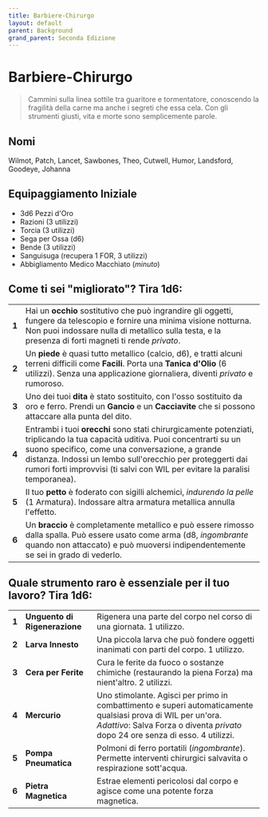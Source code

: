 ```yaml
---
title: Barbiere-Chirurgo
layout: default
parent: Background
grand_parent: Seconda Edizione
---
```


# Barbiere-Chirurgo

> Cammini sulla linea sottile tra guaritore e tormentatore, conoscendo la fragilità della carne ma anche i segreti che essa cela. Con gli strumenti giusti, vita e morte sono semplicemente parole.

## Nomi
Wilmot, Patch, Lancet, Sawbones, Theo, Cutwell, Humor, Landsford, Goodeye, Johanna

## Equipaggiamento Iniziale
- 3d6 Pezzi d'Oro
- Razioni (3 utilizzi)
- Torcia (3 utilizzi)
- Sega per Ossa (d6)
- Bende (3 utilizzi)
- Sanguisuga (recupera 1 FOR, 3 utilizzi)
- Abbigliamento Medico Macchiato (_minuto_)

## Come ti sei "migliorato"? Tira 1d6:

|       |                                                                                                                                                                                                                                                                                                                               |
| ----- | ----------------------------------------------------------------------------------------------------------------------------------------------------------------------------------------------------------------------------------------------------------------------------------------------------------------------------- |
| **1** | Hai un **occhio** sostitutivo che può ingrandire gli oggetti, fungere da telescopio e fornire una minima visione notturna. Non puoi indossare nulla di metallico sulla testa, e la presenza di forti magneti ti rende _privato_.                                                                                              |
| **2** | Un **piede** è quasi tutto metallico (calcio, d6), e tratti alcuni terreni difficili come **Facili**. Porta una **Tanica d'Olio** (6 utilizzi). Senza una applicazione giornaliera, diventi _privato_ e rumoroso.                                                                                                             |
| **3** | Uno dei tuoi **dita** è stato sostituito, con l'osso sostituito da oro e ferro. Prendi un **Gancio** e un **Cacciavite** che si possono attaccare alla punta del dito.                                                                                                                                                        |
| **4** | Entrambi i tuoi **orecchi** sono stati chirurgicamente potenziati, triplicando la tua capacità uditiva. Puoi concentrarti su un suono specifico, come una conversazione, a grande distanza. Indossi un lembo sull'orecchio per proteggerti dai rumori forti improvvisi (ti salvi con WIL per evitare la paralisi temporanea). |
| **5** | Il tuo **petto** è foderato con sigilli alchemici, _indurendo la pelle_ (1 Armatura). Indossare altra armatura metallica annulla l'effetto.                                                                                                                                                                                   |
| **6** | Un **braccio** è completamente metallico e può essere rimosso dalla spalla. Può essere usato come arma (d8, _ingombrante_ quando non attaccato) e può muoversi indipendentemente se sei in grado di vederlo.                                                                                                                  |

## Quale strumento raro è essenziale per il tuo lavoro? Tira 1d6:

|       |                               |                                                                                                                                                                                                  |
| ----- | ----------------------------- | ------------------------------------------------------------------------------------------------------------------------------------------------------------------------------------------------ |
| **1** | **Unguento di Rigenerazione** | Rigenera una parte del corpo nel corso di una giornata. 1 utilizzo.                                                                                                                              |
| **2** | **Larva Innesto**             | Una piccola larva che può fondere oggetti inanimati con parti del corpo. 1 utilizzo.                                                                                                             |
| **3** | **Cera per Ferite**           | Cura le ferite da fuoco o sostanze chimiche (restaurando la piena Forza) ma nient'altro. 2 utilizzi.                                                                                             |
| **4** | **Mercurio**                  | Uno stimolante. Agisci per primo in combattimento e superi automaticamente qualsiasi prova di WIL per un'ora. _Adattivo_: Salva Forza o diventa _privato_ dopo 24 ore senza di esso. 4 utilizzi. |
| **5** | **Pompa Pneumatica**          | Polmoni di ferro portatili (_ingombrante_). Permette interventi chirurgici salvavita o respirazione sott'acqua.                                                                                  |
| **6** | **Pietra Magnetica**          | Estrae elementi pericolosi dal corpo e agisce come una potente forza magnetica.                                                                                                                  |
